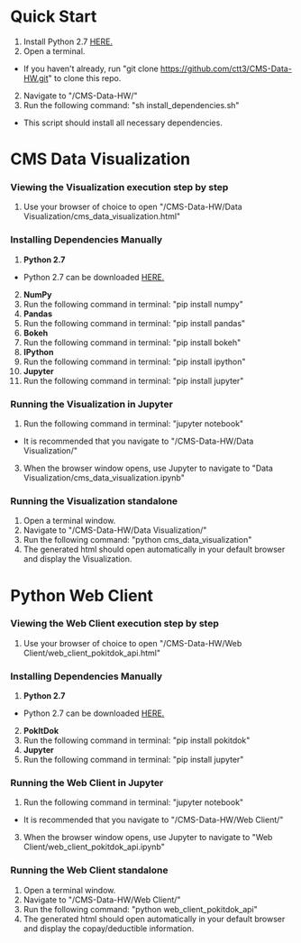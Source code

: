 # Quick Start
 1. Install Python 2.7 <a href="https://www.python.org/downloads/release/python-2710/" title="Python 2.7 Download" target="_blank">HERE.</a>
 1. Open a terminal.
   * If you haven't already, run "git clone https://github.com/ctt3/CMS-Data-HW.git" to clone this repo.
 2. Navigate to "/CMS-Data-HW/"
 3. Run the following command: "sh install_dependencies.sh"
   * This script should install all necessary dependencies.

# CMS Data Visualization

### Viewing the Visualization execution step by step
1. Use your browser of choice to open "/CMS-Data-HW/Data Visualization/cms_data_visualization.html"

### Installing Dependencies Manually
1. **Python 2.7**
  * Python 2.7 can be downloaded <a href="https://www.python.org/downloads/release/python-2710/" title="Python 2.7 Download" target="_blank">HERE.</a>
2. **NumPy**
  1. Run the following command in terminal: "pip install numpy"
3. **Pandas**
  1. Run the following command in terminal: "pip install pandas"
4. **Bokeh**
  1. Run the following command in terminal: "pip install bokeh"
3. **IPython**
  1. Run the following command in terminal: "pip install ipython"
4. **Jupyter**
  1. Run the following command in terminal: "pip install jupyter"

### Running the Visualization in Jupyter
1. Run the following command in terminal: "jupyter notebook"
  * It is recommended that you navigate to "/CMS-Data-HW/Data Visualization/"
3. When the browser window opens, use Jupyter to navigate to "Data Visualization/cms_data_visualization.ipynb"

### Running the Visualization standalone
1. Open a terminal window.
2. Navigate to "/CMS-Data-HW/Data Visualization/"
3. Run the following command: "python cms_data_visualization"
4. The generated html should open automatically in your default browser and display the Visualization.

# Python Web Client

### Viewing the Web Client execution step by step
1. Use your browser of choice to open "/CMS-Data-HW/Web Client/web_client_pokitdok_api.html"

### Installing Dependencies Manually
1. **Python 2.7**
  * Python 2.7 can be downloaded <a href="https://www.python.org/downloads/release/python-2710/" title="Python 2.7 Download" target="_blank">HERE.</a>
2. **PokItDok**
  1. Run the following command in terminal: "pip install pokitdok"
3. **Jupyter**
  1. Run the following command in terminal: "pip install jupyter"

### Running the Web Client in Jupyter
1. Run the following command in terminal: "jupyter notebook"
  * It is recommended that you navigate to "/CMS-Data-HW/Web Client/"
3. When the browser window opens, use Jupyter to navigate to "Web Client/web_client_pokitdok_api.ipynb"

### Running the Web Client standalone
1. Open a terminal window.
2. Navigate to "/CMS-Data-HW/Web Client/"
3. Run the following command: "python web_client_pokitdok_api"
4. The generated html should open automatically in your default browser and display the copay/deductible information.
